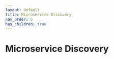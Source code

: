 ```yaml
---
layout: default
title: Microservice Discovery
nav_order: 6
has_children: true
---
```


# Microservice Discovery